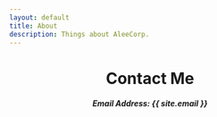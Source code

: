 ```yaml
---
layout: default
title: About
description: Things about AleeCorp.
---
```

<center>
<h1>Contact Me</h1>
<h5><b>Email Address: {{ site.email }}</b></h5>

</center>